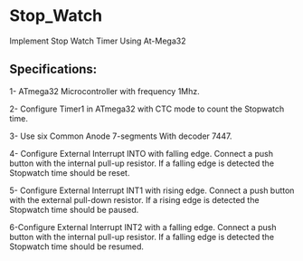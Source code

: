 # Stop_Watch
Implement Stop Watch Timer Using At-Mega32

## Specifications:
1- ATmega32 Microcontroller with frequency 1Mhz.

2- Configure Timer1 in ATmega32 with CTC mode to count the Stopwatch time.

3- Use six Common Anode 7-segments With decoder 7447.

4- Configure External Interrupt INTO with falling edge.
Connect a push button with the internal pull-up resistor.
If a falling edge is detected the Stopwatch time should be reset.

5- Configure External Interrupt INT1 with rising edge.
Connect a push button with the external pull-down resistor.
If a rising edge is detected the Stopwatch time should be paused.

6-Configure External Interrupt INT2 with a falling edge.
Connect a push button with the internal pull-up resistor.
If a falling edge is detected the Stopwatch time should be resumed.
